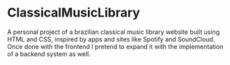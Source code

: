 # ClassicalMusicLibrary
A personal project of a brazilian classical music library website built using HTML and CSS, inspired by apps and sites like Spotify and SoundCloud. Once done with the frontend I pretend to expand it with the implementation of a backend system as well.
